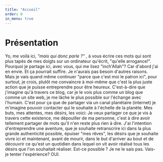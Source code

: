 ```yaml
---
title: "Accueil"
order: 0
in_menu: true
---
```

# Présentation

Yo, 
me voilà ici, _"mais qui donc parle ?"_ , à vous écrire ces mots qui sont plus tapés de  mes doigts sur un ordinateur qu'écrit, "qu'elle arrogance!". 
Pourquoi je partage ici, avec vous, qui me lisez "inch'Allah"?
Car d'abord j'ai en envie. Et ça pourrait suffire. Je n'aurais pas besoin d'autres raisons. 
Mais je vais quand même continuer "parce que c'est moi le patron ici", pour surtout, je crois, plutôt me convaincre à moi-même que c'est la plus juste action que je puisse entreprendre pour être heureux.
C'est-à-dire que j'imagine qu'à travers ce blog, car je le vois plus comme un blog que comme un site web, je me lâche le plus possible sur l'échange avec l'humain. C'est pour ça que de partager via un canal planétaire (internet) je m'imagine pouvoir contacter qui le souhaite à l'échelle de la planète. 
Mes buts, mes attentes, mes désirs, les voici: 
Je veux partager ce que je vis à travers cette existence, me dépouiller de ma personne, c'est à dire avoir tellement partager de mots qu'il n'en reste plus rien à dire. 
J'ai l'intention d'entreprendre une aventure, que je souhaite retranscrire ici dans la plus grande authenticité possible, épuiser "mes rêves", les désirs que je souhaite vivre ici et maintenant, avant de mourir, dans le but d'arriver au bout et de découvrir ce qu'est un quotidien dans lequel on vit avoir réalisé tous les désirs que l'on souhaitait réaliser. Est-ce possible ? Je ne le sais pas. Vais-je tenter l'expérience? OUI. 